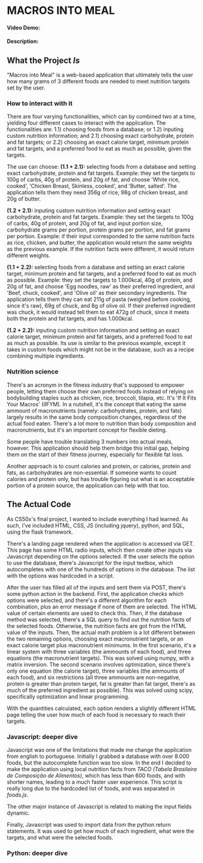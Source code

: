 # MACROS INTO MEAL
#### Video Demo: <URL HERE>
#### Description:
## What the Project *Is*
"Macros into Meal" is a web-based application that ultimately tells the user how many grams of 3 different foods are needed to meet nutrition targets set by the user.

### How to interact with it
There are four varying functionalities, which can by combined two at a time, yielding four different cases to interact with the application. The functionalities are: 1.1) choosing foods from a database; or 1.2) inputing custom nutrition information; and 2.1) choosing exact carbohydrate, protein and fat targets; or 2.2) choosing an exact calorie target, minimum protein and fat targets, and a preferred food to eat as much as possible, given the targets.

The use can choose:
**(1.1 + 2.1):** selecting foods from a database and setting exact carbohydrate, protein and fat targets. Example: they set the targets to 100g of carbs, 40g of protein, and 20g of fat, and choose 'White rice, cooked', 'Chicken Breast, Skinless, cooked', and 'Butter, salted'. The application tells them they need 356g of rice, 98g of chicken breast, and 20g of butter.

**(1.2 + 2.1):** inputing custom nutrition information and setting exact carbohydrate, protein and fat targets. Example: they set the targets to 100g of carbs, 40g of protein, and 20g of fat, and input portion size, carbohydrate grams per portion, protein grams per portion, and fat grams per portion. Example: if their input corresponded to the same nutrition facts as rice, chicken, and butter, the application would return the same weights as the previous example. If the nutrition facts were different, it would return different weights.

**(1.1 + 2.2):** selecting foods from a database and setting an exact calorie target, minimum protein and fat targets, and a preferred food to eat as much as possible. Example: they set the targets to 1.000kcal, 40g of protein, and 20g of fat, and choose 'Egg noodles, raw' as their preferred ingredient, and 'Beef, chuck, cooked', and 'Olive oil' as their secondary ingredients. The application tells them they can eat 211g of pasta (weighed before cooking, since it's raw), 69g of chuck, and 8g of olive oil. If their preferred ingredient was chuck, it would instead tell them to eat 472g of chuck, since it meets both the protein and fat targets, and has 1.000kcal.

**(1.2 + 2.2):** inputing custom nutrition information and setting an exact calorie target, minimum protein and fat targets, and a preferred food to eat as much as possible. Its use is similar to the previous example, except it takes in custom foods which might not be in the database, such as a recipe combining multiple ingredients.

### Nutrition science
There's an acronym in the fitness industry that's supposed to empower people, letting them choose their own preferred foods instead of relying on bodybuilding staples such as chicken, rice, broccoli, tilapia, etc. It's 'If It Fits Your Macros' (IIFYM). In a nutshell, it's the concept that eating the same ammount of macronutrients (namely: carbohydrates, protein, and fats) largely results in the same body composition changes, regardless of the actual food eaten. There's a lot more to nutrition than body composition and macronutrients, but it's an important concept for flexible dieting.

Some people have trouble translating 3 numbers into actual meals, however. This application should help them bridge this initial gap, helping them on the start of their fitness journey, especially for flexible fat loss.

Another approach is to count calories and protein, or calories, protein and fats, as carbohydrates are non-essential. If someone wants to count calories and protein only, but has trouble figuring out what is an acceptable portion of a protein source, the application can help with that too.

## The Actual Code
As CS50x's final project, I wanted to include everything I had learned. As such, I've included HTML, CSS, JS (including jquery), python, and SQL, using the flask framework.

There's a landing page rendered when the application is accessed via GET. This page has some HTML radio inputs, which then create other inputs via Javascript depending on the options selected. If the user selects the option to use the database, there's Javascript for the input textbox, which autocompletes with one of the hundreds of options in the database. The list with the options was hardcoded in a script.

After the user has filled all of the inputs and sent them via POST, there's some python action in the backend. First, the application checks which options were selected, and there's a different algorithm for each combination, plus an error message if none of them are selected. The HTML value of certain elements are used to check this. Then, if the database method was selected, there's a SQL query to find out the nutrition facts of the selected foods. Otherwise, the nutrition facts are got from the HTML value of the inputs. Then, the actual math problem is a lot different between the two remaining options, choosing exact macronutrient targets, or an exact calorie target plus macronutrient minimums. In the first scenario, it's a linear system with three variables (the ammounts of each food), and three equations (the macronutrient targets). This was solved using numpy, with a matrix inversion. The second scenario involves optimization, since there's only one equation (the calorie target), three variables (the ammounts of each food), and six restrictions (all three ammounts are non-negative, protein is greater than protein target, fat is greater than fat target, there's as much of the preferred ingredient as possible). This was solved using scipy, specifically optimization and linear programming.

With the quantities calculated, each option renders a slightly different HTML page telling the user how much of each food is necessary to reach their targets.

### Javascript: deeper dive
Javascript was one of the limitations that made me change the application from english to portuguese. Initially I grabbed a database with over 8.000 foods, but the autocomplete function was too slow. In the end I decided to make the application using local nutrition facts from *TACO (Tabela Brasileira de Composição de Alimentos)*, which has less than 600 foods, and with shorter names, leading to a much faster user experience. This script is really long due to the hardcoded list of foods, and was separated in *foods.js*.

The other major instance of Javascript is related to making the input fields dynamic.

Finally, Javascript was used to import data from the python return statements. It was used to get how much of each ingredient, what were the targets, and what were the selected foods.

### Python: deeper dive

